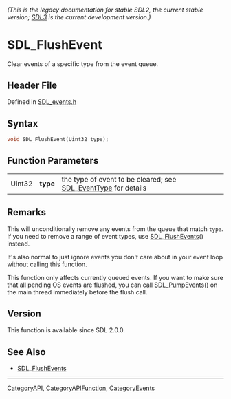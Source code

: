 ###### (This is the legacy documentation for stable SDL2, the current stable version; [SDL3](https://wiki.libsdl.org/SDL3/) is the current development version.)
# SDL_FlushEvent

Clear events of a specific type from the event queue.

## Header File

Defined in [SDL_events.h](https://github.com/libsdl-org/SDL/blob/SDL2/include/SDL_events.h)

## Syntax

```c
void SDL_FlushEvent(Uint32 type);
```

## Function Parameters

|        |          |                                                                                 |
| ------ | -------- | ------------------------------------------------------------------------------- |
| Uint32 | **type** | the type of event to be cleared; see [SDL_EventType](SDL_EventType) for details |

## Remarks

This will unconditionally remove any events from the queue that match
`type`. If you need to remove a range of event types, use
[SDL_FlushEvents](SDL_FlushEvents)() instead.

It's also normal to just ignore events you don't care about in your event
loop without calling this function.

This function only affects currently queued events. If you want to make
sure that all pending OS events are flushed, you can call
[SDL_PumpEvents](SDL_PumpEvents)() on the main thread immediately before
the flush call.

## Version

This function is available since SDL 2.0.0.

## See Also

- [SDL_FlushEvents](SDL_FlushEvents)

----
[CategoryAPI](CategoryAPI), [CategoryAPIFunction](CategoryAPIFunction), [CategoryEvents](CategoryEvents)

